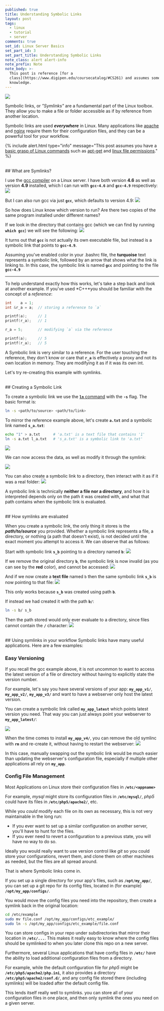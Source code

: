 ```yaml
---
published: true
title: Understanding Symbolic Links
layout: post
tags:
  - linux
  - tutorial
  - server
comments: true
set_id: Linux Server Basics
set_part_id: 3
set_part_title: Understanding Symbolic Links
note_class: alert alert-info
note_prefix: Note
note_body: >-
  This post is reference [for a
  class](https://www.digipen.edu/coursecatalog/#CS261) and assumes some prior
  knowledge.
---
```



![](http://i.imgur.com/IKCybXy.png)

Symbolic links, or *"Symlinks"* are a fundamental part of the Linux toolbox. They allow you to make a file or folder accessible as if by reference from another location.

Symbolic links are used ***everywhere*** in Linux. Many applications like [apache](https://httpd.apache.org/) and [nginx](https://www.nginx.com/resources/wiki/) require them for their configuration files, and they can be a powerful tool for your workflow.

{% include alert.html type="info" message="This post assumes you have a [basic grasp of Linux commands](http://linuxcommand.org/learning_the_shell.php) such as [apt-get](https://help.ubuntu.com/community/AptGet/Howto) and [linux file permissions](https://help.ubuntu.com/community/FilePermissions)." %}

<!-- more -->


<br />
## What are Symlinks?

I use the [gcc compiler](http://pages.cs.wisc.edu/~beechung/ref/gcc-intro.html) on a Linux server. I have both version **4.6** as well as version **4.9** installed, which I can run with **`gcc-4.6`** and **`gcc-4.9`** respectively:
![](https://i.imgur.com/JrL2EYB.png)

But I can also run gcc via just **`gcc`**, which defaults to version 4.9:
![](https://i.imgur.com/00jrgJB.png)

So how does Linux know which version to run? Are there two copies of the same program installed under different names?

If we look in the directory that contains gcc (which we can find by running **`which gcc`**) we will see the following:
![](https://i.imgur.com/JVSc2zr.png)

It turns out that **`gcc`** is not actually its own executable file, but instead is a symbolic link that points to **`gcc-4.9`**.  

Assuming you've enabled color in your .bashrc file, the **turquoise** text represents a symbolic link, followed by an arrow that shows what the link is linking to. In this case, the symbolic link is named **`gcc`** and pointing to the file **`gcc-4.9`**

------

To help understand exactly how this works, let's take a step back and look at another example. If you've used *C++*you should be familiar with the concept of a *reference*:


```c++
int    a = 1;
int &r_a = a;  // storing a reference to `a`

printf(a);     // 1
printf(r_a);   // 1

r_a = 5;       // modifying `a` via the reference

printf(a);     // 5
printf(r_a);   // 5
```

A Symbolic link is very similar to a reference. For the user touching the reference, they don't know or care that **`r_a`** is effectively a proxy and not its own location in memory. They are modifying it as if it was its own int.

Let's try re-creating this example with symlinks.

<br />
## Creating a Symbolic Link

To create a symbolic link we use the [**`ln`** command](https://en.wikipedia.org/wiki/Ln_(Unix) ) with the **`-s`** flag. The basic format is:

```bash
ln -s <path/to/source> <path/to/link>
```

To mirror the reference example above, let's create **`a.txt`** and a symbolic link named **`s_a.txt`**:

```bash
echo "1" > a.txt      # 'a.txt' is a text file that contains '1'
ln -s a.txt l_a.txt   # 's_a.txt' is a symbolic link to 'a.txt'
```

![](https://i.imgur.com/G4ROeXb.png)

We can now access the data, as well as modify it through the symlink:

![](https://i.imgur.com/83gpBiA.png)

You can also create a symbolic link to a directory, then interact with it as if it was a real folder:
![](https://i.imgur.com/d1bS1T8.png)

A symbolic link is technically **neither a file nor a directory**, and how it is interpreted depends only on the path it was created with, and what that path contains when the symbolic link is evaluated.


<br />
## How symlinks are evaluated

When you create a symbolic link, the only thing it stores is the  ***path/to/source*** you provided. Whether a symbolic link represents a file, a directory, or nothing (a path that doesn't exist), is not decided until the exact moment you attempt to access it. We can observe that as follows:

Start with symbolic link **`s_b`** pointing to a directory named **`b`**:
![](https://i.imgur.com/S0P2mgk.png)

If we remove the original directory **`b`**, the symbolic link is now invalid (as you can see by the **red** color), and cannot be accessed:
![](https://i.imgur.com/YMj9kc2.png)

And if we now create a **text file** named `b` then the same symbolic link **`s_b`** is now pointing to that file:
![](https://i.imgur.com/qwp4Aoj.png)

This only works because **`s_b`** was created using path **`b`**.

If instead we had created it with the path **`b/`**:
```bash
ln -s b/ s_b
```
Then the path stored would only ever evaluate to a directory, since files cannot contain the **`/`** character:
![](https://i.imgur.com/o4QkdjG.png)


<br />
## Using symlinks in your workflow
Symbolic links have many useful applications. Here are a few examples:

### Easy Versioning
If you recall the gcc example above, it is not uncommon to want to access the latest version of a file or directory without having to explicitly state the version number.

For example, let's say you have several versions of your app: **`my_app_v1/`**, **`my_app_v2/`**, **`my_app_v3/`** and want to have a webserver only host the latest version. 

You can create a symbolic link called **`my_app_latest`** which points latest version you need.  That way you can just always point your webserver to **`my_app_latest/`**:

![](https://i.imgur.com/rU1tjs5.png)

When the time comes to install **`my_app_v4/`**, you can remove the old symlinc with **`rm`** and re-create it, without having to restart the webserver:
![](https://i.imgur.com/SjCNqmY.png)

In this case, manually swapping out the symbolic link would be much easier than updating the webserver's configuration file, especially if multiple other applications all rely on **`my_app`**.


### Config File Management
Most Applications on Linux store their configuration files in **`/etc/<appname>`**

For example, *mysql* might store its configuration files in **`/etc/mysql/`**, *php5*  could have its files in **`/etc/php5/apache2/`**, etc.

While you *could* modify each file on its own as necessary, this is not very maintainable in the long run:

- If you ever want to set up a similar configuration on another server, you'll have to hunt for the files.
- If you ever need to revert a configuration to a previous state, you will have no way to do so.


Ideally you would really want to use version control like *git*  so you could store your configurations, revert them, and clone them on other machines as needed, but the files are all spread around.

That is where Symbolic links come in.

If you set up a single directory for your app's files, such as **`/opt/my_app/`**, you can set up a git repo for its config files, located in (for example) **`/opt/my_app/configs/`**.

You would move the config files you need into the repository, then create a symlink back in the original location:

```bash
cd /etc/example
sudo mv file.conf /opt/my_app/configs/etc_example/
sudo ln -s /opt/my_app/configs/etc_example/file.conf
```

You can store configs in your repo under subdirectories that mirror their location in **`/etc/...`**. This makes it really easy to know where the config files should be symlinked to when you later clone this repo on a new server.

Furthermore, several Linux applications that have config files in **`/etc/`** have the ability to load additional configuration files from a directory. 

For example, while the default configuration file for *php5* might be **`/etc/php5/apache2/php.ini`**, it also provides a directory **`/etc/php5/apache2/conf.d/`**, and any config file stored there (including symlinks) will be loaded after the default config file.

This lends itself really well to symlinks. you can store all of your configuration files in one place, and then only symlink the ones you need on a given server.





